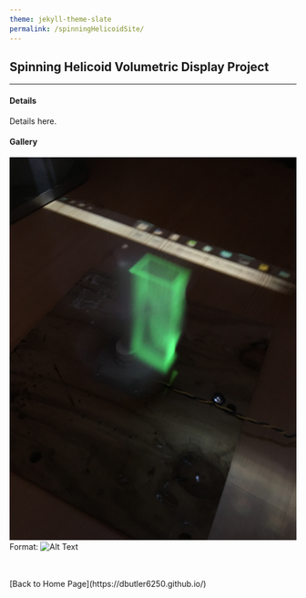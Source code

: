 ```yaml
---
theme: jekyll-theme-slate
permalink: /spinningHelicoidSite/
---
```


## Spinning Helicoid Volumetric Display Project

---

#### Details
Details here.

#### Gallery
![First Version Picture](/../pictures/SpinningHelicoid/firstVersion.jpg)
Format: ![Alt Text](url)


<br>
<br>
[Back to Home Page](https://dbutler6250.github.io/)
<br>
